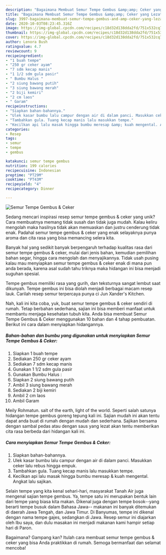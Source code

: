 ```yaml
---
description: "Bagaimana Membuat Semur Tempe Gembus &amp;amp; Ceker yang Lezat"
title: "Bagaimana Membuat Semur Tempe Gembus &amp;amp; Ceker yang Lezat"
slug: 3997-bagaimana-membuat-semur-tempe-gembus-and-amp-ceker-yang-lezat
date: 2020-10-03T08:23:45.316Z
image: https://img-global.cpcdn.com/recipes/c18d32d138dda2fd/751x532cq70/semur-tempe-gembus-ceker-foto-resep-utama.jpg
thumbnail: https://img-global.cpcdn.com/recipes/c18d32d138dda2fd/751x532cq70/semur-tempe-gembus-ceker-foto-resep-utama.jpg
cover: https://img-global.cpcdn.com/recipes/c18d32d138dda2fd/751x532cq70/semur-tempe-gembus-ceker-foto-resep-utama.jpg
author: Lenora Bush
ratingvalue: 4.7
reviewcount: 9
recipeingredient:
- "1 buah tempe"
- "250 gr ceker ayam"
- "7 sdm kecap manis"
- "1 1/2 sdm gula pasir"
- " Bumbu Halus "
- "2 siung bawang putih"
- "3 siung bawang merah"
- "2 biji kemiri"
- "2 cm laos"
- " Garam"
recipeinstructions:
- "Siapkan bahan-bahannya."
- "Ulek kasar bumbu lalu campur dengan air di dalam panci. Masukkan ceker lalu rebus hingga empuk."
- "Tambahkan gula. Tuang kecap manis lalu masukkan tempe."
- "Kecilkan api lalu masak hingga bumbu meresap &amp; kuah mengental. Angkat lalu sajikan."
categories:
- Resep
tags:
- semur
- tempe
- gembus

katakunci: semur tempe gembus 
nutrition: 199 calories
recipecuisine: Indonesian
preptime: "PT29M"
cooktime: "PT43M"
recipeyield: "4"
recipecategory: Dinner

---
```



![Semur Tempe Gembus &amp; Ceker](https://img-global.cpcdn.com/recipes/c18d32d138dda2fd/751x532cq70/semur-tempe-gembus-ceker-foto-resep-utama.jpg)

Sedang mencari inspirasi resep semur tempe gembus &amp; ceker yang unik? Cara membuatnya memang tidak susah dan tidak juga mudah. Kalau keliru mengolah maka hasilnya tidak akan memuaskan dan justru cenderung tidak enak. Padahal semur tempe gembus &amp; ceker yang enak selayaknya punya aroma dan cita rasa yang bisa memancing selera kita.

Banyak hal yang sedikit banyak berpengaruh terhadap kualitas rasa dari semur tempe gembus &amp; ceker, mulai dari jenis bahan, kemudian pemilihan bahan segar, hingga cara mengolah dan menyajikannya. Tidak usah pusing kalau mau menyiapkan semur tempe gembus &amp; ceker enak di mana pun anda berada, karena asal sudah tahu triknya maka hidangan ini bisa menjadi suguhan spesial.

Tempe gembus memiliki rasa yang gurih, dan teksturnya sangat lembut saat dikunyah. Tempe gembus ini bisa diolah menjadi berbagai macam resep lauk. Carilah resep semur terpercaya punya ci Jun Xander&#39;s Kitchen.


Nah, kali ini kita coba, yuk, buat semur tempe gembus &amp; ceker sendiri di rumah. Tetap berbahan sederhana, sajian ini bisa memberi manfaat untuk membantu menjaga kesehatan tubuh kita. Anda bisa membuat Semur Tempe Gembus &amp; Ceker menggunakan 10 bahan dan 4 tahap pembuatan. Berikut ini cara dalam menyiapkan hidangannya.

<!--inarticleads1-->

##### Bahan-bahan dan bumbu yang digunakan untuk menyiapkan Semur Tempe Gembus &amp; Ceker:

1. Siapkan 1 buah tempe
1. Sediakan 250 gr ceker ayam
1. Sediakan 7 sdm kecap manis
1. Gunakan 1 1/2 sdm gula pasir
1. Gunakan  Bumbu Halus :
1. Siapkan 2 siung bawang putih
1. Ambil 3 siung bawang merah
1. Sediakan 2 biji kemiri
1. Ambil 2 cm laos
1. Ambil  Garam


Meily Rohmatun. salt of the earth, light of the world. Seperti salah satunya hidangan tempe gembus goreng tepung kali ini. Sajian mudah ini akan tentu dapat anda buat di rumah dengan mudah dan sederhana. Sajikan bersama dengan sambal pedas atau dengan saus yang lezat akan tentu memberikan cita rasa berbeda dari hidangan kali ini. 

<!--inarticleads2-->

##### Cara menyiapkan Semur Tempe Gembus &amp; Ceker:

1. Siapkan bahan-bahannya.
1. Ulek kasar bumbu lalu campur dengan air di dalam panci. Masukkan ceker lalu rebus hingga empuk.
1. Tambahkan gula. Tuang kecap manis lalu masukkan tempe.
1. Kecilkan api lalu masak hingga bumbu meresap &amp; kuah mengental. Angkat lalu sajikan.


Selain tempe yang kita kenal sehari-hari, masyarakat Tanah Air juga mengenal sajian tempe gembus. Ya, tempe satu ini merupakan bentuk lain dari tempe yang biasa kita makan. Dikenal juga dengan tempe bosok--yang berarti tempe busuk dalam Bahasa Jawa-- makanan ini banyak ditemukan di daerah Jawa Tengah, dan Jawa Timur. Di Banyumas, tempe ini dikenal dengan nama tempe gajes, sedangkan di Jawa. Resep semur ini diajarkan oleh Ibu saya, dan dulu masakan ini menjadi makanan kami hampir setiap hari di Paron. 

Bagaimana? Gampang kan? Itulah cara membuat semur tempe gembus &amp; ceker yang bisa Anda praktikkan di rumah. Semoga bermanfaat dan selamat mencoba!
